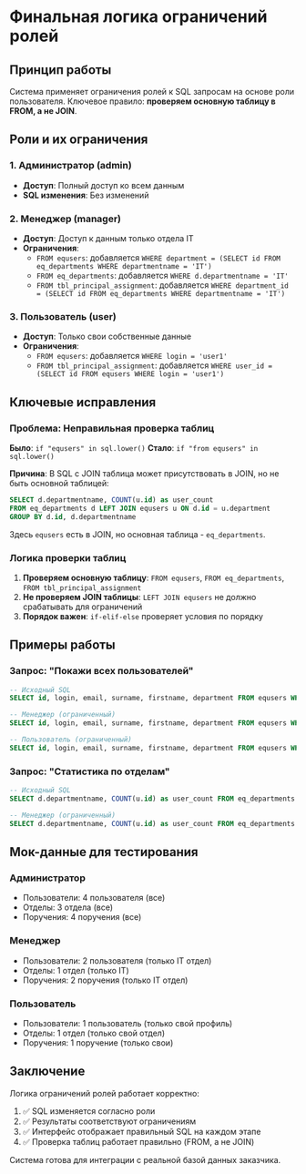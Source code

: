# Финальная логика ограничений ролей

## Принцип работы

Система применяет ограничения ролей к SQL запросам на основе роли пользователя. Ключевое правило: **проверяем основную таблицу в FROM, а не JOIN**.

## Роли и их ограничения

### 1. Администратор (admin)
- **Доступ**: Полный доступ ко всем данным
- **SQL изменения**: Без изменений

### 2. Менеджер (manager) 
- **Доступ**: Доступ к данным только отдела IT
- **Ограничения**:
  - `FROM equsers`: добавляется `WHERE department = (SELECT id FROM eq_departments WHERE departmentname = 'IT')`
  - `FROM eq_departments`: добавляется `WHERE d.departmentname = 'IT'`
  - `FROM tbl_principal_assignment`: добавляется `WHERE department_id = (SELECT id FROM eq_departments WHERE departmentname = 'IT')`

### 3. Пользователь (user)
- **Доступ**: Только свои собственные данные
- **Ограничения**:
  - `FROM equsers`: добавляется `WHERE login = 'user1'`
  - `FROM tbl_principal_assignment`: добавляется `WHERE user_id = (SELECT id FROM equsers WHERE login = 'user1')`

## Ключевые исправления

### Проблема: Неправильная проверка таблиц
**Было**: `if "equsers" in sql.lower()`
**Стало**: `if "from equsers" in sql.lower()`

**Причина**: В SQL с JOIN таблица может присутствовать в JOIN, но не быть основной таблицей:
```sql
SELECT d.departmentname, COUNT(u.id) as user_count 
FROM eq_departments d LEFT JOIN equsers u ON d.id = u.department 
GROUP BY d.id, d.departmentname
```

Здесь `equsers` есть в JOIN, но основная таблица - `eq_departments`.

### Логика проверки таблиц
1. **Проверяем основную таблицу**: `FROM equsers`, `FROM eq_departments`, `FROM tbl_principal_assignment`
2. **Не проверяем JOIN таблицы**: `LEFT JOIN equsers` не должно срабатывать для ограничений
3. **Порядок важен**: `if-elif-else` проверяет условия по порядку

## Примеры работы

### Запрос: "Покажи всех пользователей"
```sql
-- Исходный SQL
SELECT id, login, email, surname, firstname, department FROM equsers WHERE deleted = false

-- Менеджер (ограниченный)
SELECT id, login, email, surname, firstname, department FROM equsers WHERE deleted = false AND department = (SELECT id FROM eq_departments WHERE departmentname = 'IT')

-- Пользователь (ограниченный)
SELECT id, login, email, surname, firstname, department FROM equsers WHERE deleted = false AND login = 'user1'
```

### Запрос: "Статистика по отделам"
```sql
-- Исходный SQL
SELECT d.departmentname, COUNT(u.id) as user_count FROM eq_departments d LEFT JOIN equsers u ON d.id = u.department GROUP BY d.id, d.departmentname

-- Менеджер (ограниченный)
SELECT d.departmentname, COUNT(u.id) as user_count FROM eq_departments d LEFT JOIN equsers u ON d.id = u.department WHERE d.departmentname = 'IT' GROUP BY d.id, d.departmentname
```

## Мок-данные для тестирования

### Администратор
- Пользователи: 4 пользователя (все)
- Отделы: 3 отдела (все)
- Поручения: 4 поручения (все)

### Менеджер
- Пользователи: 2 пользователя (только IT отдел)
- Отделы: 1 отдел (только IT)
- Поручения: 2 поручения (только IT отдел)

### Пользователь
- Пользователи: 1 пользователь (только свой профиль)
- Отделы: 1 отдел (только свой отдел)
- Поручения: 1 поручение (только свои)

## Заключение

Логика ограничений ролей работает корректно:
1. ✅ SQL изменяется согласно роли
2. ✅ Результаты соответствуют ограничениям
3. ✅ Интерфейс отображает правильный SQL на каждом этапе
4. ✅ Проверка таблиц работает правильно (FROM, а не JOIN)

Система готова для интеграции с реальной базой данных заказчика.
